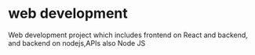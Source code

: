 # web development
 Web development project which includes frontend on React and backend, and backend on nodejs,APIs also Node JS
